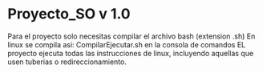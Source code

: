 # Proyecto_SO v 1.0
Para el proyecto solo necesitas compilar el archivo bash (extension .sh)
En linux se compila asi: CompilarEjecutar.sh en la consola de comandos
EL proyecto ejecuta todas las instrucciones de linux, incluyendo aquellas que usen tuberias
o redireccionamiento. 
